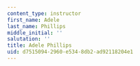 ```yaml
---
content_type: instructor
first_name: Adele
last_name: Phillips
middle_initial: ''
salutation: ''
title: Adele Phillips
uid: d7515094-2960-e534-8db2-ad92118204e1
---
```

